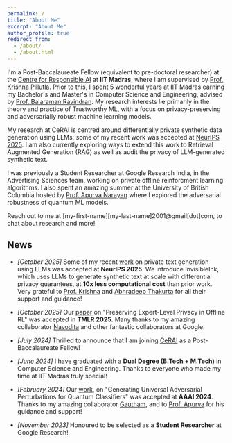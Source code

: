 ```yaml
---
permalink: /
title: "About Me"
excerpt: "About Me"
author_profile: true
redirect_from: 
  - /about/
  - /about.html
---
```


I'm a Post-Baccalaureate Fellow (equivalent to pre-doctoral researcher) at the [Centre for Responsible AI](https://cerai.iitm.ac.in/) at **IIT Madras**, where I am supervised by [Prof. Krishna Pillutla](https://krishnap25.github.io/). Prior to this, I spent 5 wonderful years at IIT Madras earning my Bachelor's and Master's in Computer Science and Engineering, advised by [Prof. Balaraman Ravindran](https://dsai.iitm.ac.in/~ravi/). My research interests lie primarily in the theory and practice of Trustworthy ML, with a focus on privacy-preserving and adversarially robust machine learning models. 

My research at CeRAI is centred around differentially private synthetic data generation using LLMs; some of my recent work was accepted at [NeurIPS 2025](https://arxiv.org/pdf/2507.02974). I am also currently exploring ways to extend this work to Retrieval Augmented Generation (RAG) as well as audit the privacy of LLM-generated synthetic text.

I was previously a Student Researcher at Google Research India, in the Advertising Sciences team, working on private offline reinforcment learning algorithms. I also spent an amazing summer at the University of British Columbia hosted by [Prof. Apurva Narayan](https://a-narayan.github.io/) where I explored the adversarial robustness of quantum ML models. 

Reach out to me at [my-first-name][my-last-name]2001@gmail[dot]com, to chat about research and more!


## News

* *[October 2025]* Some of my recent [work](https://arxiv.org/pdf/2507.02974) on private text generation using LLMs was accepted at **NeurIPS 2025**. We introduce InvisibleInk, which uses LLMs to generate synthetic text at scale with differential privacy guarantees, at **10x less computational cost** than prior work. Very grateful to [Prof. Krishna](https://krishnap25.github.io/) and [Abhradeep Thakurta](https://athakurta.squarespace.com/) for all their support and guidance!

* *[October 2025]* Our [paper](https://openreview.net/pdf?id=2bj0eVgCdO) on "Preserving Expert-Level Privacy in Offline RL" was accepted in **TMLR 2025**. Many thanks to my amazing collaborator [Navodita](https://scholar.google.com/citations?user=hcsR-tMAAAAJ) and other fantastic collaborators at Google.

* *[July 2024]* Thrilled to announce that I am joining [CeRAI](https://cerai.iitm.ac.in/) as a Post-Baccalaureate Fellow!

* *[June 2024]* I have graduated with a **Dual Degree (B.Tech + M.Tech)** in Computer Science and Engineering. Thanks to everyone who made my time at IIT Madras truly special!

* *[February 2024]* Our [work](https://arxiv.org/pdf/2402.08648), on "Generating Universal Adversarial Perturbations for Quantum Classifiers" was accepted at **AAAI 2024**. Thanks to my amazing collaborator [Gautham](https://www.linkedin.com/in/gautham-govind-a-8357211a7/), and to [Prof. Apurva](https://a-narayan.github.io/) for his guidance and support!

* *[November 2023]* Honoured to be selected as a **Student Researcher** at Google Research!